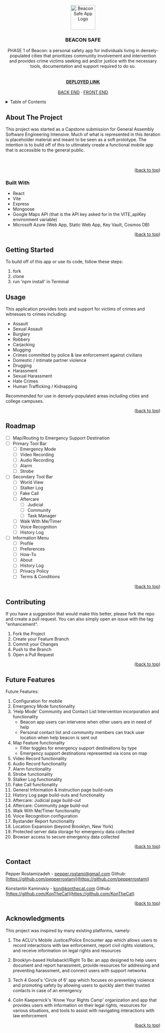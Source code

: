 <a id="readme-top"></a>
<br />
<div align="center">
  <a href="https://github.com/Beacon-Safe-App/frontend">
    <img src="https://64.media.tumblr.com/716975a64c9046776c921f55ad51639b/5620776a7cc956d4-67/s1280x1920/1f2d0e37d403977ef061e149f3baf3c21f1b5675.pnj" alt="Beacon Safe App Logo" width="80" height="80">
  </a>

<h3 align="center">BEACON SAFE</h3>

  <p align="center">
    PHASE 1 of Beacon: a personal safety app for individuals living in densely-populated cities that prioritizes community involvement and intervention and provides crime victims seeking aid and/or justice with the necessary tools, documentation and support required to do so.
    <br />
    <br></br>
    <a href="https://yellow-beach-0a6bcfb0f.5.azurestaticapps.net/"><strong>DEPLOYED LINK</strong></a>
    <br />
    <br />
    <a href="https://github.com/Beacon-Safe-App/backend">BACK END</a>
    ·
    <a href="https://github.com/Beacon-Safe-App/frontend">FRONT END</a>
  </p>
</div>

<details>
  <summary>Table of Contents</summary>
  <ol>
    <li><a href="#about-the-project">About The Project</a></li>
    <li><a href="#built-with">Built With</a></li>
    <li><a href="#getting-started">Getting Started</a></li>
    <li><a href="#usage">Usage</a></li>
    <li><a href="#roadmap">Roadmap</a></li>
    <li><a href="#futurefeatures">Future Features</a></li>
    <li><a href="#contact">Contact</a></li>
    <li><a href="#acknowledgments">Acknowledgments</a></li>
  </ol>
</details>

## About The Project
This project was started as a Capstone submission for General Assembly Software Engineering Intensive. Much of what is represented in this iteration is placeholder material and meant to be seen as a soft prototype. The intention is to build off of this to ultimately create a functional mobile app that is accessible to the general public.
    <br />
    <br></br>

<p align="right">(<a href="#readme-top">back to top</a>)</p>



### Built With
- React
- Vite
- Express
- Mongoose
- Google Maps API (that is the API key asked for in the VITE_apiKey environment variable)
- Microsoft Azure (Web App, Static Web App, Key Vault, Cosmos DB)


<p align="right">(<a href="#readme-top">back to top</a>)</p>


## Getting Started

To build off of this app or use its code, follow these steps:

1. fork
2. clone
3. run 'npm install' in Terminal


## Usage

This application provides tools and support for victims of crimes and witnesses to crimes including:

- Assault
- Sexual Assault
- Burglary
- Robbery
- Carjacking
- Mugging
- Crimes committed by police & law enforcement against civilians
- Domestic / intimate partner violence
- Drugging
- Harassment
- Sexual Harassment
- Hate Crimes
- Human Trafficking / Kidnapping

Recommended for use in densely-populated areas including cities and college campuses.

<p align="right">(<a href="#readme-top">back to top</a>)</p>


## Roadmap

- [ ] Map/Routing to Emergency Support Destination
- [ ] Primary Tool Bar
    - [ ] Emergency Mode
    - [ ] Video Recording
    - [ ] Audio Recording
    - [ ] Alarm
    - [ ] Strobe
- [ ] Secondary Tool Bar
    - [ ] World View
    - [ ] Stalker Log
    - [ ] Fake Call
    - [ ] Aftercare
        - [ ] Judicial
        - [ ] Community
        - [ ] Task Manager
    - [ ] Walk With Me/Timer
    - [ ] Voice Recognition
    - [ ] History Log
- [ ] Information Menu
    - [ ] Profile
    - [ ] Preferences
    - [ ] How-To
    - [ ] About
    - [ ] History Log
    - [ ] Privacy Policy
    - [ ] Terms & Conditions

<p align="right">(<a href="#readme-top">back to top</a>)</p>



## Contributing

If you have a suggestion that would make this better, please fork the repo and create a pull request. You can also simply open an issue with the tag "enhancement".

1. Fork the Project
2. Create your Feature Branch
3. Commit your Changes
4. Push to the Branch
5. Open a Pull Request

<p align="right">(<a href="#readme-top">back to top</a>)</p>


## Future Features

Future Features:

1. Configuration for mobile
2. Emergency Mode functionality
3. 'Help Mode' Community and Contact List Intervention incorporation and functionality
    - Beacon app users can intervene when other users are in need of help
    - Personal contact list and community members can track user location when help beacon is sent out
4. Map Feature functionality
    - Filter toggles for emergency support destinations by type
    - Emergency support destinations represented via icons on map
5. Video Record functionality
6. Audio Record functionality
7. Alarm functionality
8. Strobe functionality
9. Stalker Log functionality
10. Fake Call functionality
11. General Information & Instruction page build-outs
12. History Log page build-outs and functionality
13. Aftercare: Judicial page build-out
14. Aftercare: Community page build-out
15. Walk With Me/Timer functionality
16. Voice Recognition configuration
17. Bystander Report functionality
18. Location Expansion (beyond Brooklyn, New York)
19. Protected server data storage for emergency data collected
20. Browser access to secure emergency data collected

<p align="right">(<a href="#readme-top">back to top</a>)</p>


## Contact

Pepper Rostamizadeh - pepper.rostami@gmail.com
Github: [https://github.com/pepperrostami](https://github.com/pepperrostami)

Konstantin Kaminskiy - kon@konthecat.com
Github: [https://github.com/KonTheCat](https://github.com/KonTheCat)

<p align="right">(<a href="#readme-top">back to top</a>)</p>


## Acknowledgments

This project was inspired by many existing platforms, namely:

1. The ACLU's Mobile Justice/Police Encounter app which allows users to record interactions with law enforcement, report civil rights violations, and receive information on legal rights and resources

2. Brooklyn-based Hollaback!/Right To Be: an app designed to help users document and report harassment, provide resources for addressing and preventing harassment, and connect users with support networks

3. Tech 4 Good's 'Circle of 6' app which focuses on preventing violence and promoting safety by allowing users to quickly alert their trusted contacts in case of an emergency

4. Colin Kaepernick's 'Know Your Rights Camp' organization and app that provides users with information on their legal rights, resources for various situations, and tools to assist with navigating interactions with law enforcement

<p align="right">(<a href="#readme-top">back to top</a>)</p>
